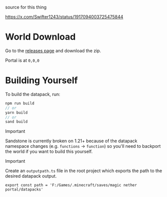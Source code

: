 source for this thing

https://x.com/Swifter1243/status/1917094003725475844

# World Download

Go to the [releases page](https://github.com/Swifter1243/magic-nether-portal/releases/latest) and download the zip.

Portal is at `0,0,0`

# Building Yourself

To build the datapack, run:
```ts
npm run build
// or
yarn build
// or
sand build
```

> [!IMPORTANT]  
> Sandstone is currently broken on 1.21+ because of the datapack namespace changes (e.g. `functions` -> `function`) so you'll need to backport the world if you want to build this yourself.

> [!IMPORTANT]  
> Create an `outputpath.ts` file in the root project which exports the path to the desired datapack output.
```
export const path = 'F:/Games/.minecraft/saves/magic nether portal/datapacks'
```
